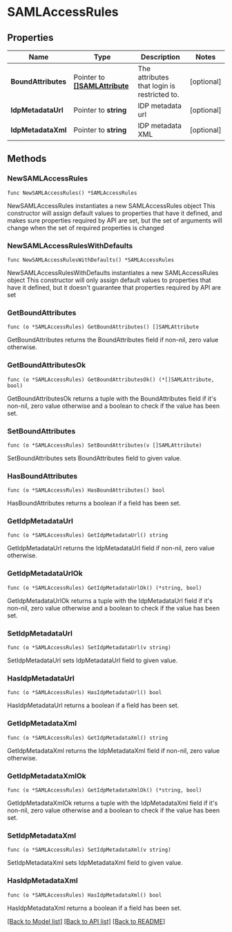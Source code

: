 # SAMLAccessRules

## Properties

Name | Type | Description | Notes
------------ | ------------- | ------------- | -------------
**BoundAttributes** | Pointer to [**[]SAMLAttribute**](SAMLAttribute.md) | The attributes that login is restricted to. | [optional] 
**IdpMetadataUrl** | Pointer to **string** | IDP metadata url | [optional] 
**IdpMetadataXml** | Pointer to **string** | IDP metadata XML | [optional] 

## Methods

### NewSAMLAccessRules

`func NewSAMLAccessRules() *SAMLAccessRules`

NewSAMLAccessRules instantiates a new SAMLAccessRules object
This constructor will assign default values to properties that have it defined,
and makes sure properties required by API are set, but the set of arguments
will change when the set of required properties is changed

### NewSAMLAccessRulesWithDefaults

`func NewSAMLAccessRulesWithDefaults() *SAMLAccessRules`

NewSAMLAccessRulesWithDefaults instantiates a new SAMLAccessRules object
This constructor will only assign default values to properties that have it defined,
but it doesn't guarantee that properties required by API are set

### GetBoundAttributes

`func (o *SAMLAccessRules) GetBoundAttributes() []SAMLAttribute`

GetBoundAttributes returns the BoundAttributes field if non-nil, zero value otherwise.

### GetBoundAttributesOk

`func (o *SAMLAccessRules) GetBoundAttributesOk() (*[]SAMLAttribute, bool)`

GetBoundAttributesOk returns a tuple with the BoundAttributes field if it's non-nil, zero value otherwise
and a boolean to check if the value has been set.

### SetBoundAttributes

`func (o *SAMLAccessRules) SetBoundAttributes(v []SAMLAttribute)`

SetBoundAttributes sets BoundAttributes field to given value.

### HasBoundAttributes

`func (o *SAMLAccessRules) HasBoundAttributes() bool`

HasBoundAttributes returns a boolean if a field has been set.

### GetIdpMetadataUrl

`func (o *SAMLAccessRules) GetIdpMetadataUrl() string`

GetIdpMetadataUrl returns the IdpMetadataUrl field if non-nil, zero value otherwise.

### GetIdpMetadataUrlOk

`func (o *SAMLAccessRules) GetIdpMetadataUrlOk() (*string, bool)`

GetIdpMetadataUrlOk returns a tuple with the IdpMetadataUrl field if it's non-nil, zero value otherwise
and a boolean to check if the value has been set.

### SetIdpMetadataUrl

`func (o *SAMLAccessRules) SetIdpMetadataUrl(v string)`

SetIdpMetadataUrl sets IdpMetadataUrl field to given value.

### HasIdpMetadataUrl

`func (o *SAMLAccessRules) HasIdpMetadataUrl() bool`

HasIdpMetadataUrl returns a boolean if a field has been set.

### GetIdpMetadataXml

`func (o *SAMLAccessRules) GetIdpMetadataXml() string`

GetIdpMetadataXml returns the IdpMetadataXml field if non-nil, zero value otherwise.

### GetIdpMetadataXmlOk

`func (o *SAMLAccessRules) GetIdpMetadataXmlOk() (*string, bool)`

GetIdpMetadataXmlOk returns a tuple with the IdpMetadataXml field if it's non-nil, zero value otherwise
and a boolean to check if the value has been set.

### SetIdpMetadataXml

`func (o *SAMLAccessRules) SetIdpMetadataXml(v string)`

SetIdpMetadataXml sets IdpMetadataXml field to given value.

### HasIdpMetadataXml

`func (o *SAMLAccessRules) HasIdpMetadataXml() bool`

HasIdpMetadataXml returns a boolean if a field has been set.


[[Back to Model list]](../README.md#documentation-for-models) [[Back to API list]](../README.md#documentation-for-api-endpoints) [[Back to README]](../README.md)


